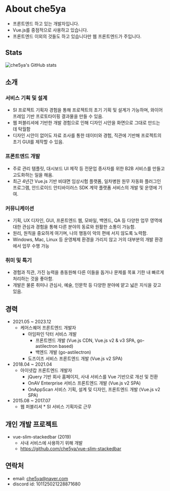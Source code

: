 # About che5ya
* 프론트엔드 하고 있는 개발자입니다.
* Vue.js를 중점적으로 사용하고 있습니다.
* 프론트엔드 이외의 것들도 하고 있습니다만 웹 프론트엔드가 주입니다.

## Stats
![che5ya's GitHub stats](https://github-readme-stats.vercel.app/api?username=che5ya&hide=contribs,prs)

## 소개
### 서비스 기획 및 설계
* SI 프로젝트 기획자 경험을 통해 프로젝트의 초기 기획 및 설계가 가능하며, 와이어프레임 기반 프로토타이핑 결과물을 만들 수 있음.
* 웹 퍼블리셔에 기반한 개발 경험으로 인해 디자인 시안을 화면으로 그대로 만드는 데 탁월함
* 디자인 시안이 없어도 자료 조사를 통한 데이터와 경험, 직관에 기반해 프로젝트의 초기 GUI를 제작할 수 있음.

### 프론트엔드 개발
* 주로 관리 템플릿, 대시보드 UI 제작 등 전문업 종사자를 위한 B2B 서비스를 만들고 고도화하는 일을 해옴.
* 최근 4년간 Vue.js 기반 비대면 임상시험 플랫폼, 일차병원 원무 자동화 플러그인 프로그램, 안드로이드 안티바이러스 SDK 계약 플랫폼 서비스의 개발 및 운영에 기여.

### 커뮤니케이션
* 기획, UX 디자인, GUI, 프론트엔드 웹, 모바일, 백엔드, QA 등 다양한 업무 영역에 대한 관심과 경험을 통해 다른 분야의 동료와 원활한 소통이 가능함.
* 원리, 원칙을 중요하게 여기며, 나의 행동이 악의 편에 서지 않도록 노력함.
* Windows, Mac, Linux 등 운영체제 환경을 가리지 않고 거의 대부분의 개발 환경에서 업무 수행 가능

### 취미 및 특기
* 경험과 직관, 가진 능력을 총동원해 다른 이들을 돕거나 문제를 목표 기한 내 빠르게 처리하는 것을 좋아함.
* 개발은 물론 취미나 관심사, 예술, 인문학 등 다양한 분야에 얕고 넓은 지식을 갖고 있음.

## 경력
* 2021.05 ~ 2023.12
  * 케어스퀘어 프론트엔드 개발자
    * 아임파인 닥터 서비스 개발
      * 프론트엔드 개발 (Vue.js CDN, Vue.js v2 & v3 SPA, go-astilectron based)
      * 백엔드 개발 (go-astilectron) 
    * 도즈이즈 서비스 프론트엔드 개발 (Vue.js v2 SPA)
* 2018.04 ~ 2021.04
  * 아이넷캅 프론트엔드 개발자
    * jQuery 기반 회사 홈페이지, 사내 서비스를 Vue 기반으로 개선 및 전환
    * OnAV Enterprise 서비스 프론트엔드 개발 (Vue.js v2 SPA)
    * OnAppScan 서비스 기획, 설계 및 디자인, 프론트엔드 개발 (Vue.js v2 SPA)
* 2015.08 ~ 2017.07
  * 웹 퍼블리셔 * SI 서비스 기획자로 근무

## 개인 개발 프로젝트
* vue-slim-stackedbar (2019)
  * 사내 서비스에 사용하기 위해 개발
  * https://github.com/che5ya/vue-slim-stackedbar

## 연락처
* email: che5ya@naver.com
* discord id: 101125021228871680
